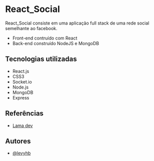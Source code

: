 
# React_Social

React_Social consiste em uma aplicação full stack de uma rede social semelhante ao facebook. 
- Front-end contruído com React
- Back-end construído NodeJS e MongoDB
## Tecnologias utilizadas

- React.js
- CSS3
- Socket.io
- Node.js
- MongoDB
- Express

## Referências

- [Lama dev](https://www.youtube.com/@LamaDev)

## Autores

- [@levyhb](https://github.com/Levyhb)